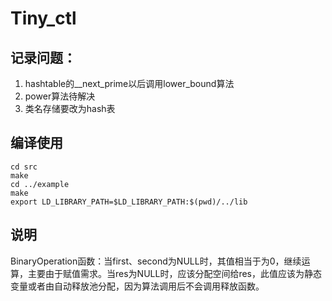 ﻿# Tiny_ctl
## 记录问题：
1. hashtable的__next_prime以后调用lower_bound算法
2. power算法待解决
3. 类名存储要改为hash表
## 编译使用
```shell
cd src
make
cd ../example
make
export LD_LIBRARY_PATH=$LD_LIBRARY_PATH:$(pwd)/../lib
```
## 说明
BinaryOperation函数：当first、second为NULL时，其值相当于为0，继续运算，主要由于赋值需求。当res为NULL时，应该分配空间给res，此值应该为静态变量或者由自动释放池分配，因为算法调用后不会调用释放函数。